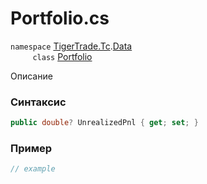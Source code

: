 
# Portfolio.cs
`namespace` [TigerTrade.Tc](../../../../TigerTrade.Tc.md).[Data](../../../../TigerTrade.Tc/Data.md)  
&nbsp;&nbsp;&nbsp;&nbsp;&nbsp;&nbsp;&nbsp;&nbsp;&nbsp;`class` [Portfolio](../../Portfolio.cs.md)

Описание

### Синтаксис
```csharp
public double? UnrealizedPnl { get; set; }
```
### Пример  
```csharp
// example
```
